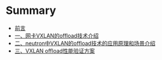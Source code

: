 # Summary

* [前言](README.md)
* [一、网卡VXLAN的offload技术介绍](doc/1-introduction/README.md)
* [二、neutron中VXLAN的offload技术的应用原理和场景介绍](doc/2-neutron-vxlan-offload/README.md)
* [三、VXLAN offload性能验证方案](doc/3-experiment/README.md)


